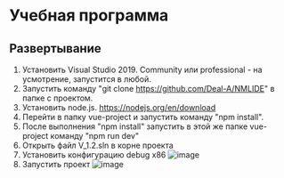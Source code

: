 # Учебная программа

## Развертывание
1. Установить Visual Studio 2019. Community или professional - на усмотрение, запустится в любой.
2. Запустить команду "git clone https://github.com/Deal-A/NMLIDE" в папке с проектом.
3. Установить node.js. https://nodejs.org/en/download
4. Перейти в папку vue-project и запустить команду "npm install".
5. После выполнения "npm install" запустить в этой же папке vue-project команду "npm run dev" 
6. Открыть файл V_1.2.sln в корне проекта
7. Установить конфигурацию debug x86 ![image](https://github.com/Deal-A/NMLIDE/assets/167231073/4f87650c-f44e-492f-9c49-d1475616afa8)
8. Запустить проект ![image](https://github.com/Deal-A/NMLIDE/assets/167231073/88a993f5-1ee1-4a78-a268-5db77311100f)

